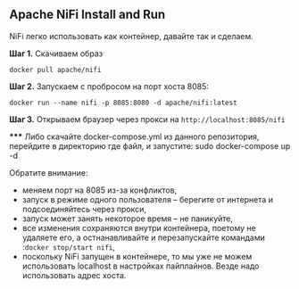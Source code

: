 
## Apache NiFi Install and Run

NiFi легко использовать как контейнер, давайте так и сделаем.

__Шаг 1.__ Скачиваем образ

`docker pull apache/nifi`

__Шаг 2.__ Запускаем с пробросом на порт хоста 8085:

`docker run --name nifi -p 8085:8080 -d apache/nifi:latest`

__Шаг 3.__ Открываем браузер через прокси на `http://localhost:8085/nifi`

__***__ Либо скачайте docker-compose.yml из данного репозитория, перейдите в директорию где файл, и запустите:
sudo docker-compose up -d

Обратите внимание:

* меняем порт на 8085 из-за конфликтов,
* запуск в режиме одного пользователя – берегите от интернета и подсоединяйтесь через прокси,
* запуск может занять некоторое время – не паникуйте,
* все изменения сохраняются внутри контейнера, поетому не удаляете его, а остнанавливайте и перезапускайте командами :`docker stop/start nifi`,
* поскольку NiFi запущен в контейнере, то мы уже не можем использовать localhost в настройках пайплайнов. Везде надо использовать адрес хоста.
